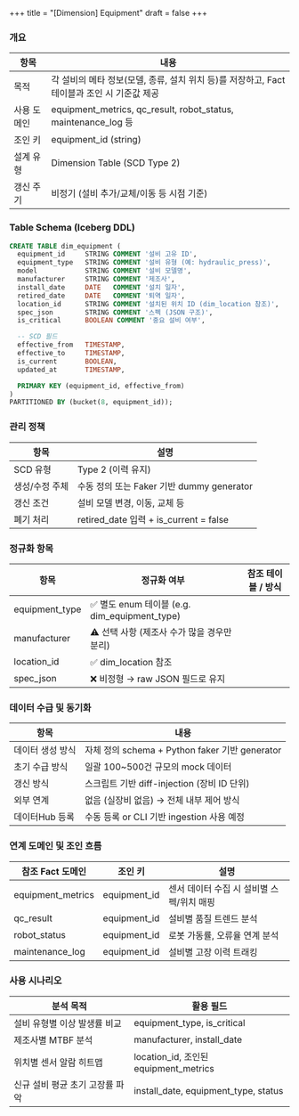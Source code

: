 +++
title = "[Dimension] Equipment"
draft = false
+++

### 개요
항목 | 내용
-|-
목적 | 각 설비의 메타 정보(모델, 종류, 설치 위치 등)를 저장하고, Fact 테이블과 조인 시 기준값 제공
사용 도메인 | equipment_metrics, qc_result, robot_status, maintenance_log 등
조인 키 | equipment_id (string)
설계 유형 | Dimension Table (SCD Type 2)
갱신 주기 | 비정기 (설비 추가/교체/이동 등 시점 기준)



### Table Schema (Iceberg DDL)
```sql
CREATE TABLE dim_equipment (
  equipment_id     STRING COMMENT '설비 고유 ID',
  equipment_type   STRING COMMENT '설비 유형 (예: hydraulic_press)',
  model            STRING COMMENT '설비 모델명',
  manufacturer     STRING COMMENT '제조사',
  install_date     DATE   COMMENT '설치 일자',
  retired_date     DATE   COMMENT '퇴역 일자',
  location_id      STRING COMMENT '설치된 위치 ID (dim_location 참조)',
  spec_json        STRING COMMENT '스펙 (JSON 구조)',
  is_critical      BOOLEAN COMMENT '중요 설비 여부',

  -- SCD 필드
  effective_from   TIMESTAMP,
  effective_to     TIMESTAMP,
  is_current       BOOLEAN,
  updated_at       TIMESTAMP,

  PRIMARY KEY (equipment_id, effective_from)
)
PARTITIONED BY (bucket(8, equipment_id));
```

### 관리 정책
항목 | 설명
-|-
SCD 유형 | Type 2 (이력 유지)
생성/수정 주체 | 수동 정의 또는 Faker 기반 dummy generator
갱신 조건 | 설비 모델 변경, 이동, 교체 등
폐기 처리 | retired_date 입력 + is_current = false

### 정규화 항목
항목 | 정규화 여부 | 참조 테이블 / 방식
-|-|-
equipment_type | ✅ 별도 enum 테이블 (e.g. dim_equipment_type)
manufacturer | ⚠️ 선택 사항 (제조사 수가 많을 경우만 분리)
location_id | ✅ dim_location 참조
spec_json | ❌ 비정형 → raw JSON 필드로 유지

### 데이터 수급 및 동기화
항목 | 내용
-|-
데이터 생성 방식 | 자체 정의 schema + Python faker 기반 generator
초기 수급 방식 | 일괄 100~500건 규모의 mock 데이터
갱신 방식 | 스크립트 기반 diff-injection (장비 ID 단위)
외부 연계 | 없음 (실장비 없음) → 전체 내부 제어 방식
데이터Hub 등록 | 수동 등록 or CLI 기반 ingestion 사용 예정

### 연계 도메인 및 조인 흐름
참조 Fact 도메인 | 조인 키 | 설명
-|-|-
equipment_metrics | equipment_id | 센서 데이터 수집 시 설비별 스펙/위치 매핑
qc_result | equipment_id | 설비별 품질 트렌드 분석
robot_status | equipment_id | 로봇 가동률, 오류율 연계 분석
maintenance_log | equipment_id | 설비별 고장 이력 트래킹

### 사용 시나리오
분석 목적 | 활용 필드
-|-
설비 유형별 이상 발생률 비교 | equipment_type, is_critical
제조사별 MTBF 분석 | manufacturer, install_date
위치별 센서 알람 히트맵 | location_id, 조인된 equipment_metrics
신규 설비 평균 초기 고장률 파악 | install_date, equipment_type, status



